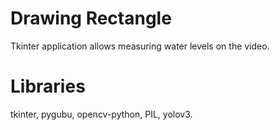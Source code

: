 # Drawing Rectangle
Tkinter application allows measuring water levels on the video.

# Libraries
tkinter, pygubu, opencv-python, PIL, yolov3.
